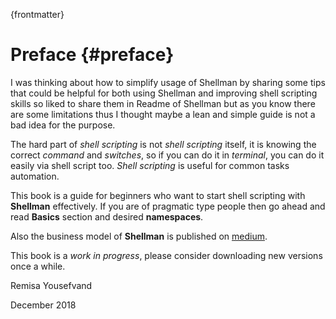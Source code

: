 {frontmatter}

# Preface {#preface}

I was thinking about how to simplify usage of Shellman by sharing some tips that could be helpful for both using Shellman and improving shell scripting skills so liked to share them in Readme of Shellman but as you know there are some limitations thus I thought maybe a lean and simple  guide is not a bad idea for the purpose.

The hard part of *shell scripting* is not *shell scripting* itself, it is knowing the correct *command* and *switches*, so if you can do it in *terminal*, you can do it easily via shell script too. *Shell scripting* is useful for common tasks automation.

This book is a guide for beginners who want to start shell scripting with **Shellman** effectively. If you are of pragmatic type people then go ahead and read **Basics** section and desired **namespaces**.

Also the business model of **Shellman** is published on [medium](https://medium.com/@remisa.yousefvand/shellman-reborn-f2cc948ce3fc).

This book is a *work in progress*, please consider downloading new versions once a while.

Remisa Yousefvand

December 2018
